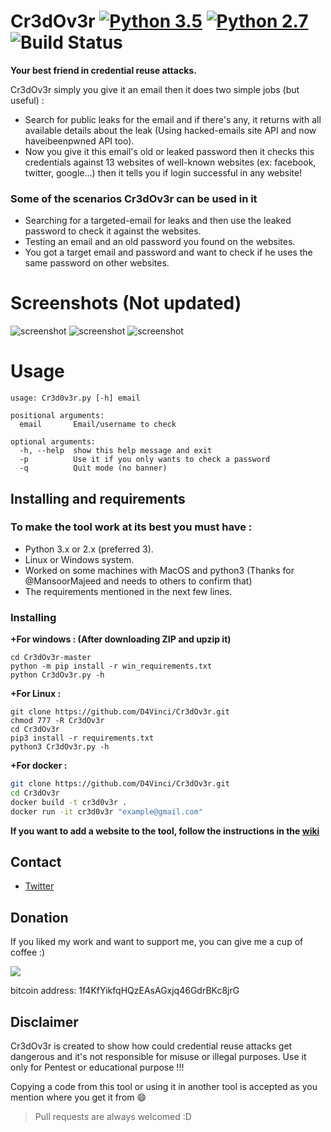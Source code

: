 # Cr3dOv3r [![Python 3.5](https://img.shields.io/badge/Python-3.5-yellow.svg)](http://www.python.org/download/) [![Python 2.7](https://img.shields.io/badge/Python-2.7-yellow.svg)](http://www.python.org/download/) ![Build Status](https://img.shields.io/badge/Version-0.3-red.svg)

**Your best friend in credential reuse attacks.**

Cr3dOv3r simply you give it an email then it does two simple jobs (but useful) :
- Search for public leaks for the email and if there's any, it returns with all available details about the leak (Using hacked-emails site API and now haveibeenpwned API too).
- Now you give it this email's old or leaked password then it checks this credentials against 13 websites of well-known websites (ex: facebook, twitter, google...) then it tells you if login successful in any website!

### Some of the scenarios Cr3dOv3r can be used in it
- Searching for a targeted-email for leaks and then use the leaked password to check it against the websites.
- Testing an email and an old password you found on the websites.
- You got a target email and password and want to check if he uses the same password on other websites.

# Screenshots (Not updated)
![screenshot](https://github.com/D4Vinci/Cr3dOv3r/blob/master/Data/Email1-p1.png)
![screenshot](https://github.com/D4Vinci/Cr3dOv3r/blob/master/Data/Email1-p2.png)
![screenshot](https://github.com/D4Vinci/Cr3dOv3r/blob/master/Data/Email2.png)

# Usage
```
usage: Cr3d0v3r.py [-h] email

positional arguments:
  email       Email/username to check

optional arguments:
  -h, --help  show this help message and exit
  -p          Use it if you only wants to check a password
  -q          Quit mode (no banner)

```

## Installing and requirements
### To make the tool work at its best you must have :
- Python 3.x or 2.x (preferred 3).
- Linux or Windows system.
- Worked on some machines with MacOS and python3 (Thanks for @MansoorMajeed and needs to others to confirm that)
- The requirements mentioned in the next few lines.

### Installing
**+For windows : (After downloading ZIP and upzip it)**
```
cd Cr3dOv3r-master
python -m pip install -r win_requirements.txt
python Cr3dOv3r.py -h
```
**+For Linux :**
```
git clone https://github.com/D4Vinci/Cr3dOv3r.git
chmod 777 -R Cr3dOv3r
cd Cr3dOv3r
pip3 install -r requirements.txt
python3 Cr3dOv3r.py -h
```

**+For docker :**
```bash
git clone https://github.com/D4Vinci/Cr3dOv3r.git
cd Cr3dOv3r
docker build -t cr3d0v3r .
docker run -it cr3d0v3r "example@gmail.com"
```


**If you want to add a website to the tool, follow the instructions in the [wiki](https://github.com/D4Vinci/Cr3dOv3r/wiki)**

## Contact
- [Twitter](https://twitter.com/D4Vinci1)

## Donation
If you liked my work and want to support me, you can give me a cup of coffee :)

<img src="https://github.com/D4Vinci/Dr0p1t-Framework/blob/master/donate.png"></img>

bitcoin address: 1f4KfYikfqHQzEAsAGxjq46GdrBKc8jrG

## Disclaimer
Cr3dOv3r is created to show how could credential reuse attacks get dangerous and it's not responsible for misuse or illegal purposes. Use it only for Pentest or educational purpose !!!

Copying a code from this tool or using it in another tool is accepted as you mention where you get it from :smile:

> Pull requests are always welcomed :D
